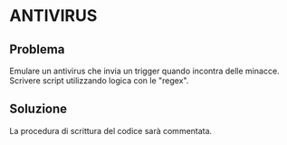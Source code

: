 # ANTIVIRUS

## Problema
Emulare un antivirus che invia un trigger quando incontra delle minacce. Scrivere script utilizzando logica con le "regex".

## Soluzione
La procedura di scrittura del codice sarà commentata.